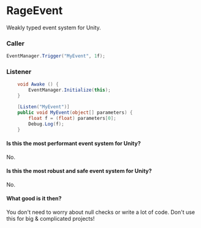 RageEvent
=========

Weakly typed event system for Unity.

### Caller
```C#
EventManager.Trigger("MyEvent", 1f);
```

### Listener
```C#
	void Awake () {
		EventManager.Initialize(this);
	}

	[Listen("MyEvent")]
	public void MyEvent(object[] parameters) {
		float f = (float) parameters[0];
		Debug.Log(f);
	}
```

#### Is this the most performant event system for Unity?

No.

#### Is this the most robust and safe event system for Unity?

No.

#### What good is it then?

You don't need to worry about null checks or write a lot of code. Don't use this for big & complicated projects!

